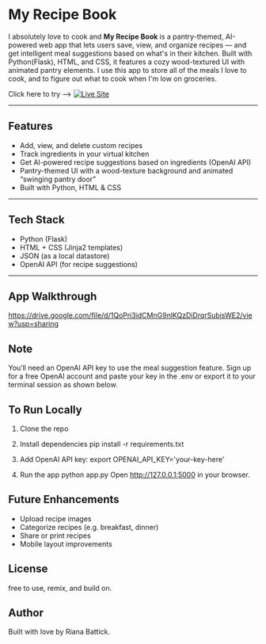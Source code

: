 #  My Recipe Book

I absolutely love to cook and **My Recipe Book** is a pantry-themed, AI-powered web app that lets users save, view, and organize recipes — and get intelligent meal suggestions based on what's in their kitchen. Built with Python(Flask), HTML, and CSS, it features a cozy wood-textured UI with animated pantry elements. I use this app to store all of the meals I love to cook, and to figure out what to cook when I'm low on groceries.

Click here to try -->   [![Live Site](https://img.shields.io/badge/live-demo-FF6F61?style=for-the-badge&logo=render&logoColor=white)](https://my-recipe-book-rioq.onrender.com)

---

##  Features

-  Add, view, and delete custom recipes
-  Track ingredients in your virtual kitchen
-  Get AI-powered recipe suggestions based on ingredients (OpenAI API)
-  Pantry-themed UI with a wood-texture background and animated “swinging pantry door”
-  Built with Python, HTML & CSS 

---

## Tech Stack

- Python (Flask)
- HTML + CSS (Jinja2 templates)
- JSON (as a local datastore)
- OpenAI API (for recipe suggestions)
  

---

## App Walkthrough

https://drive.google.com/file/d/1QoPri3idCMnG9nlKQzDiDrqrSubisWE2/view?usp=sharing

## Note

You’ll need an OpenAI API key to use the meal suggestion feature. Sign up for a free OpenAI account and paste your key in the .env or export it to your terminal session as shown below.

## To Run Locally

1. Clone the repo  

2. Install dependencies
   pip install -r requirements.txt

3. Add OpenAI API key:
    export OPENAI_API_KEY='your-key-here'

4. Run the app
    python app.py
    Open http://127.0.0.1:5000 in your browser.

## Future Enhancements

- Upload recipe images
- Categorize recipes (e.g. breakfast, dinner)
- Share or print recipes
- Mobile layout improvements

## License

free to use, remix, and build on.

## Author

Built with love by Riana Battick.
